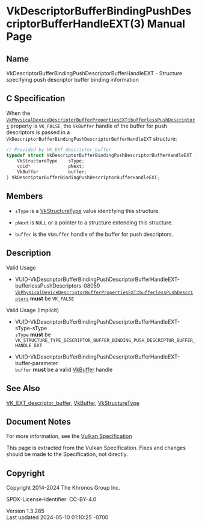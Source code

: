 # VkDescriptorBufferBindingPushDescriptorBufferHandleEXT(3) Manual Page

## Name

VkDescriptorBufferBindingPushDescriptorBufferHandleEXT - Structure
specifying push descriptor buffer binding information



## <a href="#_c_specification" class="anchor"></a>C Specification

When the <a
href="https://registry.khronos.org/vulkan/specs/1.3-extensions/html/vkspec.html#limits-bufferlessPushDescriptors"
target="_blank"
rel="noopener"><code>VkPhysicalDeviceDescriptorBufferPropertiesEXT</code>::<code>bufferlessPushDescriptors</code></a>
property is `VK_FALSE`, the `VkBuffer` handle of the buffer for push
descriptors is passed in a
`VkDescriptorBufferBindingPushDescriptorBufferHandleEXT` structure:

``` c
// Provided by VK_EXT_descriptor_buffer
typedef struct VkDescriptorBufferBindingPushDescriptorBufferHandleEXT {
    VkStructureType    sType;
    void*              pNext;
    VkBuffer           buffer;
} VkDescriptorBufferBindingPushDescriptorBufferHandleEXT;
```

## <a href="#_members" class="anchor"></a>Members

- `sType` is a [VkStructureType](https://registry.khronos.org/vulkan/specs/1.3-extensions/man/html/VkStructureType.html) value identifying
  this structure.

- `pNext` is `NULL` or a pointer to a structure extending this
  structure.

- `buffer` is the `VkBuffer` handle of the buffer for push descriptors.

## <a href="#_description" class="anchor"></a>Description

Valid Usage

- <a
  href="#VUID-VkDescriptorBufferBindingPushDescriptorBufferHandleEXT-bufferlessPushDescriptors-08059"
  id="VUID-VkDescriptorBufferBindingPushDescriptorBufferHandleEXT-bufferlessPushDescriptors-08059"></a>
  VUID-VkDescriptorBufferBindingPushDescriptorBufferHandleEXT-bufferlessPushDescriptors-08059  
  <a
  href="https://registry.khronos.org/vulkan/specs/1.3-extensions/html/vkspec.html#limits-bufferlessPushDescriptors"
  target="_blank"
  rel="noopener"><code>VkPhysicalDeviceDescriptorBufferPropertiesEXT</code>::<code>bufferlessPushDescriptors</code></a>
  **must** be `VK_FALSE`

Valid Usage (Implicit)

- <a
  href="#VUID-VkDescriptorBufferBindingPushDescriptorBufferHandleEXT-sType-sType"
  id="VUID-VkDescriptorBufferBindingPushDescriptorBufferHandleEXT-sType-sType"></a>
  VUID-VkDescriptorBufferBindingPushDescriptorBufferHandleEXT-sType-sType  
  `sType` **must** be
  `VK_STRUCTURE_TYPE_DESCRIPTOR_BUFFER_BINDING_PUSH_DESCRIPTOR_BUFFER_HANDLE_EXT`

- <a
  href="#VUID-VkDescriptorBufferBindingPushDescriptorBufferHandleEXT-buffer-parameter"
  id="VUID-VkDescriptorBufferBindingPushDescriptorBufferHandleEXT-buffer-parameter"></a>
  VUID-VkDescriptorBufferBindingPushDescriptorBufferHandleEXT-buffer-parameter  
  `buffer` **must** be a valid [VkBuffer](https://registry.khronos.org/vulkan/specs/1.3-extensions/man/html/VkBuffer.html) handle

## <a href="#_see_also" class="anchor"></a>See Also

[VK_EXT_descriptor_buffer](https://registry.khronos.org/vulkan/specs/1.3-extensions/man/html/VK_EXT_descriptor_buffer.html),
[VkBuffer](https://registry.khronos.org/vulkan/specs/1.3-extensions/man/html/VkBuffer.html), [VkStructureType](https://registry.khronos.org/vulkan/specs/1.3-extensions/man/html/VkStructureType.html)

## <a href="#_document_notes" class="anchor"></a>Document Notes

For more information, see the <a
href="https://registry.khronos.org/vulkan/specs/1.3-extensions/html/vkspec.html#VkDescriptorBufferBindingPushDescriptorBufferHandleEXT"
target="_blank" rel="noopener">Vulkan Specification</a>

This page is extracted from the Vulkan Specification. Fixes and changes
should be made to the Specification, not directly.

## <a href="#_copyright" class="anchor"></a>Copyright

Copyright 2014-2024 The Khronos Group Inc.

SPDX-License-Identifier: CC-BY-4.0

Version 1.3.285  
Last updated 2024-05-10 01:10:25 -0700

